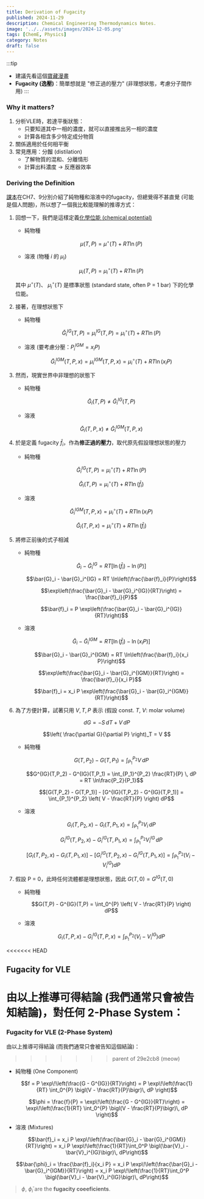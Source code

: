 ```yaml
---
title: Derivation of Fugacity
published: 2024-11-29
description: Chemical Engineering Thermodynamics Notes.
image: '../../assets/images/2024-12-05.png'
tags: [ChemE, Physics]
category: Notes
draft: false 
---
```


:::tip
- 建議先看這個[寶藏漫畫](http://survivingtheworld.net/ScienceComic5.html)
- **Fugacity (逸壓)**：簡單想就是 "修正過的壓力" (非理想狀態，考慮分子間作用)
:::


### Why it matters? 

1. 分析VLE時，若達平衡狀態：
    - 只要知道其中一相的濃度，就可以直接推出另一相的濃度
    - 計算各相含多少特定成分物質
2. 關係適用於任何相平衡
3. 常見應用：分餾 (distilation)
    - 了解物質的混和、分離情形 
    - 計算出料濃度 -> 反應器效率


### Deriving the Definition

[課本](https://www.amazon.com/Chemical-Biochemical-Engineering-Thermodynamics-Stanley/dp/047050479X)在CH7、9分別介紹了純物種和溶液中的fugacity，但總覺得不甚直覺 (可能是個人問題)，所以想了一個我比較能理解的推導方式：

1. 回想一下，我們是這樣定義[化學位能 (chemical potential)](https://chem.libretexts.org/Courses/Millersville_University/CHEM_341-_Physical_Chemistry_I/07%3A_Mixtures_and_Solutions/7.03%3A_Chemical_Potential)
    
    - 純物種

        $$\mu(T,P) = \mu^\circ(T) + RT \ln(P)$$

    - 溶液 (物種 $i$ 的 $\mu_i$)

        $$\mu_i(T,P) = \mu_i^\circ(T) + RT \ln(P)$$
    
    其中 $\mu^\circ(T)$、 $\mu_i^\circ(T)$ 是標準狀態 (standard state, often P = 1 bar) 下的化學位能。

2. 接著，在理想狀態下
    
    - 純物種
        
        $$\bar{G}_i^{IG}(T,P) = \mu_i^{IG}(T,P) = \mu_i^\circ(T) + RT \ln(P)$$
    
    - 溶液 (要考慮分壓：$P_i^{IGM} = x_i P$)
        
        $$\bar{G}_i^{IGM}(T,P,x) = \mu_i^{IGM}(T,P,x) = \mu_i^\circ(T) + RT \ln(x_i P)$$

3. 然而，現實世界中非理想的狀態下
    
    - 純物種
        
        $$\bar{G}_i(T,P) \neq \bar{G}_i^{IG}(T,P)$$
    
    - 溶液
        
        $$\bar{G}_i(T,P,x) \neq \bar{G}_i^{IGM}(T,P,x)$$

4. 於是定義 fugacity $\bar{f}_i$，作為**修正過的壓力**，取代原先假設理想狀態的壓力
    
    - 純物種
        
        $$\bar{G}_i^{IG}(T,P) = \mu_i^\circ(T) + RT \ln(P)$$
        
        $$\bar{G}_i(T,P) = \mu_i^\circ(T) + RT \ln(\bar{f}_i)$$
    
    - 溶液
        
        $$\bar{G}_i^{IGM}(T,P,x) = \mu_i^\circ(T) + RT \ln(x_i P)$$
        
        $$\bar{G}_i(T,P,x) = \mu_i^\circ(T) + RT \ln(\bar{f}_i)$$

5. 將修正前後的式子相減
    
    - 純物種
        
        $$\bar{G}_i - \bar{G}_i^{IG} = RT \left[ \ln(\bar{f}_i) - \ln(P) \right]$$
        
        $$\bar{G}_i - \bar{G}_i^{IG} = RT \ln\left(\frac{\bar{f}_i}{P}\right)$$
        
        $$\exp\left(\frac{\bar{G}_i - \bar{G}_i^{IG}}{RT}\right) = \frac{\bar{f}_i}{P}$$
        
        $$\bar{f}_i = P \exp\left(\frac{\bar{G}_i - \bar{G}_i^{IG}}{RT}\right)$$
    
    - 溶液
        
        $$\bar{G}_i - \bar{G}_i^{IGM} = RT \left[ \ln(\bar{f}_i) - \ln(x_i P) \right]$$
        
        $$\bar{G}_i - \bar{G}_i^{IGM} = RT \ln\left(\frac{\bar{f}_i}{x_i P}\right)$$
        
        $$\exp\left(\frac{\bar{G}_i - \bar{G}_i^{IGM}}{RT}\right) = \frac{\bar{f}_i}{x_i P}$$
        
        $$\bar{f}_i = x_i P \exp\left(\frac{\bar{G}_i - \bar{G}_i^{IGM}}{RT}\right)$$

6. 為了方便計算，試著只用 $V, T, P$ 表示 (假設 const. $T$, $V$: molar volume)
    
    $$dG = -S\,dT + V\,dP$$
    
    $$\left( \frac{\partial G}{\partial P} \right)_T = V $$
    
    - 純物種
        
        $$G(T,P_2) - G(T,P_1) = \int_{P_1}^{P_2} V \, dP$$
        
        $$G^{IG}(T,P_2) - G^{IG}(T,P_1) = \int_{P_1}^{P_2} \frac{RT}{P} \, dP = RT \ln\frac{P_2}{P_1}$$
        
        $$[G(T,P_2) - G(T,P_1)] - [G^{IG}(T,P_2) - G^{IG}(T,P_1)] = \int_{P_1}^{P_2} \left( V - \frac{RT}{P} \right) dP$$
    
    - 溶液

        $$G_i(T,P_2, x) - G_i(T,P_1, x) = \int_{P_1}^{P_2} V_i \, dP$$
        
        $$G^{IG}_i(T,P_2, x) - G^{IG}_i(T,P_1, x) = \int_{P_1}^{P_2} V^{IG}_i \, dP$$
        
        $$[G_i(T,P_2, x) - G_i(T,P_1, x)] - [G^{IG}_i(T,P_2, x) - G^{IG}_i(T,P_1, x)] = \int_{P_1}^{P_2} (V_i - V^{IG}_i) dP$$

7. 假設 P = 0，此時任何流體都是理想狀態，因此 $G(T,0) = G^{IG}(T,0)$
    
    - 純物種

        $$G(T,P) - G^{IG}(T,P) = \int_0^{P} \left( V - \frac{RT}{P} \right) dP$$

    - 溶液

        $$G_i(T,P, x) - G^{IG}_i(T,P, x) = \int_{P_1}^{P_2} (V_i - V^{IG}_i) dP$$


<<<<<<< HEAD
## Fugacity for VLE

由以上推導可得結論 (我們通常只會被告知結論)，對任何 **2-Phase System**：
=======
### Fugacity for VLE (2-Phase System)
由以上推導可得結論 (而我們通常只會被告知這個結論)：
>>>>>>> parent of 29e2cb8 (meow)

- 純物種 (One Component)

    $$f = P \exp\!\left(\frac{G - G^{IG}}{RT}\right) = P \exp\!\left(\frac{1}{RT} \int_0^{P} \bigl(V - \frac{RT}{P}\bigr)\, dP \right)$$

    $$\phi = \frac{f}{P} = \exp\!\left(\frac{G - G^{IG}}{RT}\right) = \exp\!\left(\frac{1}{RT} \int_0^{P} \bigl(V - \frac{RT}{P}\bigr)\, dP \right)$$


- 溶液 (Mixtures)

    $$\bar{f}_i = x_i P \exp\!\left(\frac{\bar{G}_i - \bar{G}_i^{IGM}}{RT}\right) = x_i P \exp\!\left(\frac{1}{RT}\int_0^P \bigl(\bar{V}_i - \bar{V}_i^{IG}\bigr)\, dP\right)$$

    $$\bar{\phi}_i = \frac{\bar{f}_i}{x_i P} = x_i P \exp\!\left(\frac{\bar{G}_i - \bar{G}_i^{IGM}}{RT}\right) = x_i P \exp\!\left(\frac{1}{RT}\int_0^P \bigl(\bar{V}_i - \bar{V}_i^{IG}\bigr)\, dP\right)$$


> $\phi$, $\bar{\phi}_i$ are the **fugacity coeeficients**.